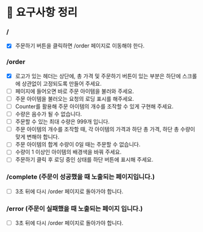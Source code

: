 # 📃 요구사항 정리

### /

- [x] 주문하기 버튼을 클릭하면 /order 페이지로 이동해야 한다.

### /order

- [x] 로고가 있는 헤더는 상단에, 총 가격 및 주문하기 버튼이 있는 부분은 하단에 스크롤에 상관없이 고정되도록 만들어 주세요.
- [ ] 페이지에 들어오면 바로 주문 아이템을 불러와 주세요.
- [ ] 주문 아이템을 불러오는 요청의 로딩 표시를 해주세요.
- [ ] Counter를 활용해 주문 아이템의 개수를 조작할 수 있게 구현해 주세요.
- [ ] 수량은 음수가 될 수 없습니다.
- [ ] 주문할 수 있는 최대 수량은 999개 입니다.
- [ ] 주문 아이템의 개수를 조작할 때, 각 아이템의 가격과 하단 총 가격, 하단 총 수량이 맞게 변해야 합니다.
- [ ] 주문 아이템의 합계 수량이 0일 때는 주문할 수 없습니다.
- [ ] 수량이 1 이상인 아이템의 배경색을 바꿔 주세요.
- [ ] 주문하기 클릭 후 로딩 중인 상태를 하단 버튼에 표시해 주세요.

### /complete (주문이 성공했을 때 노출되는 페이지입니다.)

- [ ] 3초 뒤에 다시 /order 페이지로 돌아가야 합니다.

### /error (주문이 실패했을 때 노출되는 페이지 입니다.)

- [ ] 3초 뒤에 다시 /order 페이지로 돌아가야 합니다.
